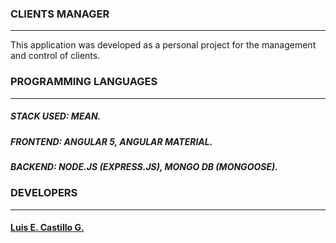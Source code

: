 ### CLIENTS MANAGER
____
This application was developed as a personal project for the management and control of clients.


### PROGRAMMING LANGUAGES
____
##### STACK USED: MEAN.
##### FRONTEND: ANGULAR 5, ANGULAR MATERIAL.
##### BACKEND: NODE.JS (EXPRESS.JS), MONGO DB (MONGOOSE).

### DEVELOPERS
____
#### [Luis E. Castillo G.](http://github.com/CastilloLuis)